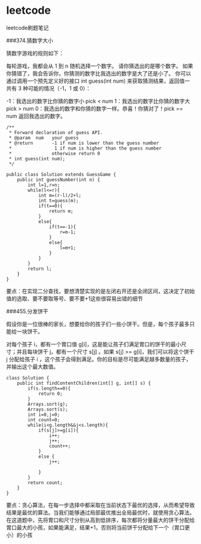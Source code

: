 # leetcode
leetcode刷题笔记

###374.猜数字大小

猜数字游戏的规则如下：

每轮游戏，我都会从 1 到 n 随机选择一个数字。 请你猜选出的是哪个数字。
如果你猜错了，我会告诉你，你猜测的数字比我选出的数字是大了还是小了。
你可以通过调用一个预先定义好的接口 int guess(int num) 来获取猜测结果，返回值一共有 3 种可能的情况（-1，1 或 0）：

-1：我选出的数字比你猜的数字小 pick < num
1：我选出的数字比你猜的数字大 pick > num
0：我选出的数字和你猜的数字一样。恭喜！你猜对了！pick == num
返回我选出的数字。

```aidl
/** 
 * Forward declaration of guess API.
 * @param  num   your guess
 * @return 	     -1 if num is lower than the guess number
 *			      1 if num is higher than the guess number
 *               otherwise return 0
 * int guess(int num);
 */

public class Solution extends GuessGame {
    public int guessNumber(int n) {
        int l=1,r=n;
        while(l<=r){
            int m=(r-l)/2+l;
            int t=guess(m);
            if(t==0){
                return m;
            }
            else{
                if(t==-1){
                    r=m-1;
                }
                else{
                    l=m+1;
                }
            }
        }
        return l;
    }
}
```

要点：在实现二分查找，要想清楚实现的是左闭右开还是全闭区间，这决定了初始值的选取、要不要取等号、要不要+1这些很容易出错的细节

###455.分发饼干

假设你是一位很棒的家长，想要给你的孩子们一些小饼干。但是，每个孩子最多只能给一块饼干。

对每个孩子 i，都有一个胃口值 g[i]，这是能让孩子们满足胃口的饼干的最小尺寸；并且每块饼干 j，都有一个尺寸 s[j] 。如果 s[j] >= g[i]，我们可以将这个饼干 j 分配给孩子 i ，这个孩子会得到满足。你的目标是尽可能满足越多数量的孩子，并输出这个最大数值。

```aidl
class Solution {
    public int findContentChildren(int[] g, int[] s) {
        if(s.length==0){
            return 0;
        }
        Arrays.sort(g);
        Arrays.sort(s);
        int i=0,j=0;
        int count=0;
        while(i<g.length&&j<s.length){
            if(s[j]>=g[i]){
                i++;
                j++;
                count++;
            }
            else {
                j++;
                
            }
        }
        return count;
    }
}
```

要点：贪心算法，在每一步选择中都采取在当前状态下最优的选择，从而希望导致结果是最优的算法。当我们能够通过局部最优推出全局最优时，就使用贪心算法。在这道题中，先将胃口和尺寸分别从高到低排序，每次都将分量最大的饼干分配给胃口最大的小孩，如果能满足，结果+1，否则将当前饼干分配给下一个（胃口更小）的小孩